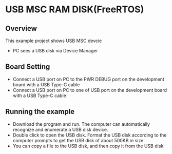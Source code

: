 # USB MSC RAM DISK(FreeRTOS)

## Overview

This  example project shows USB MSC devcie

- PC sees a USB disk via Device Manager

## Board Setting

- Connect a USB port on PC to the PWR DEBUG port on the development board with a USB Type-C cable
- Connect a USB port on PC to one of USB port on the development board with a USB Type-C cable

## Running the example

- Download the program and run. The computer can automatically recognize and enumerate a USB disk device.
- Double click to open the USB disk. Format the USB disk according to the computer prompts to get the USB disk of about 500KB in size
- You can copy a file to the USB disk, and then copy it from the USB disk.
